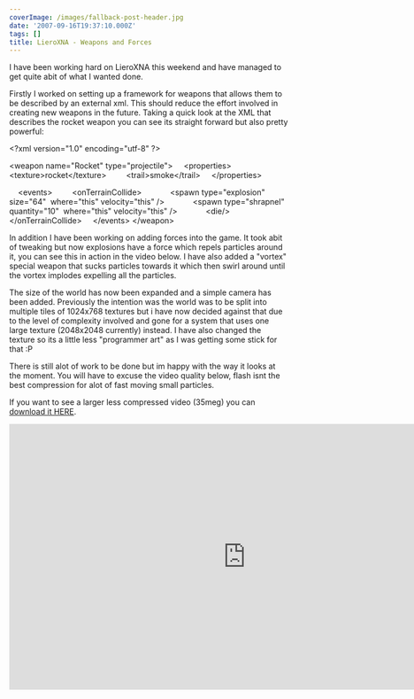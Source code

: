 ```yaml
---
coverImage: /images/fallback-post-header.jpg
date: '2007-09-16T19:37:10.000Z'
tags: []
title: LieroXNA - Weapons and Forces
---
```


I have been working hard on LieroXNA this weekend and have managed to get quite abit of what I wanted done.

Firstly I worked on setting up a framework for weapons that allows them to be described by an external xml. This should reduce the effort involved in creating new weapons in the future. Taking a quick look at the XML that describes the rocket weapon you can see its straight forward but also pretty powerful:

<!-- more -->

&lt;?xml version=&quot;1.0&quot; encoding=&quot;utf-8&quot; ?&gt;

&lt;weapon name=&quot;Rocket&quot; type=&quot;projectile&quot;&gt;
&nbsp;&nbsp;&nbsp; &lt;properties&gt;
&nbsp;&nbsp;&nbsp; &nbsp;&nbsp;&nbsp; &lt;texture&gt;rocket&lt;/texture&gt;
&nbsp;&nbsp;&nbsp; &nbsp;&nbsp;&nbsp; &lt;trail&gt;smoke&lt;/trail&gt;
&nbsp;&nbsp;&nbsp; &lt;/properties&gt;

&nbsp;&nbsp;&nbsp; &lt;events&gt;
&nbsp;&nbsp;&nbsp; &nbsp;&nbsp;&nbsp; &lt;onTerrainCollide&gt;
&nbsp;&nbsp;&nbsp; &nbsp;&nbsp;&nbsp; &nbsp;&nbsp;&nbsp; &lt;spawn type=&quot;explosion&quot; size=&quot;64&quot;&nbsp; where=&quot;this&quot; velocity=&quot;this&quot; /&gt;
&nbsp;&nbsp;&nbsp; &nbsp;&nbsp;&nbsp; &nbsp;&nbsp;&nbsp; &lt;spawn type=&quot;shrapnel&quot; quantity=&quot;10&quot;&nbsp; where=&quot;this&quot; velocity=&quot;this&quot; /&gt;
&nbsp;&nbsp;&nbsp; &nbsp;&nbsp;&nbsp; &nbsp;&nbsp;&nbsp; &lt;die/&gt;
&nbsp;&nbsp;&nbsp; &nbsp;&nbsp;&nbsp; &lt;/onTerrainCollide&gt;
&nbsp;&nbsp;&nbsp; &lt;/events&gt;
&lt;/weapon&gt;

In addition I have been working on adding forces into the game. It took abit of tweaking but now explosions have a force which repels particles around it, you can see this in action in the video below. I have also added a &quot;vortex&quot; special weapon that sucks particles towards it which then swirl around until the vortex implodes expelling all the particles.

The size of the world has now been expanded and a simple camera has been added. Previously the intention was the world was to be split into multiple tiles of 1024x768 textures but i have now decided against that due to the level of complexity involved and gone for a system that uses one large texture (2048x2048 currently) instead. I have also changed the texture so its a little less &quot;programmer art&quot; as I was getting some stick for that :P

There is still alot of work to be done but im happy with the way it looks at the moment. You will have to excuse the video quality below, flash isnt the best compression for alot of fast moving small particles.

If you want to see a larger less compressed video (35meg) you can [download it HERE](https://www.mikecann.co.uk/Files/Upload/files/boom3.wmv).

<iframe width="853" height="480" src="https://www.youtube.com/embed/PVxXCl4tnsQ" frameborder="0" allow="accelerometer; autoplay; clipboard-write; encrypted-media; gyroscope; picture-in-picture"  allowfullscreen></iframe>
